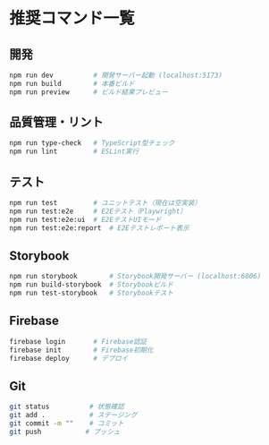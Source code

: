 # 推奨コマンド一覧

## 開発
```bash
npm run dev          # 開発サーバー起動 (localhost:5173)
npm run build        # 本番ビルド
npm run preview      # ビルド結果プレビュー
```

## 品質管理・リント
```bash
npm run type-check   # TypeScript型チェック
npm run lint         # ESLint実行
```

## テスト
```bash
npm run test         # ユニットテスト（現在は空実装）
npm run test:e2e     # E2Eテスト（Playwright）
npm run test:e2e:ui  # E2EテストUIモード
npm run test:e2e:report  # E2Eテストレポート表示
```

## Storybook
```bash
npm run storybook        # Storybook開発サーバー (localhost:6006)
npm run build-storybook  # Storybookビルド
npm run test-storybook   # Storybookテスト
```

## Firebase
```bash
firebase login       # Firebase認証
firebase init        # Firebase初期化
firebase deploy      # デプロイ
```

## Git
```bash
git status          # 状態確認
git add .           # ステージング
git commit -m ""    # コミット
git push           # プッシュ
```